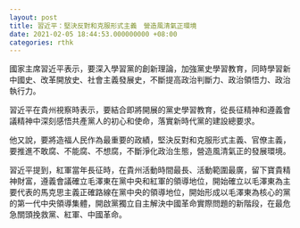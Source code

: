 ```yaml
---
layout: post
title: 習近平：堅決反對和克服形式主義　營造風清氣正環境
date: 2021-02-05 18:44:53.000000000 +08:00
categories: rthk
---
```


國家主席習近平表示，要深入學習黨的創新理論，加強黨史學習教育，同時學習新中國史、改革開放史、社會主義發展史，不斷提高政治判斷力、政治領悟力、政治執行力。

習近平在貴州視察時表示，要結合即將開展的黨史學習教育，從長征精神和遵義會議精神中深刻感悟共產黨人的初心和使命，落實新時代黨的建設總要求。

他又說，要將造福人民作為最重要的政績，堅決反對和克服形式主義、官僚主義，要推進不敢腐、不能腐、不想腐，不斷淨化政治生態，營造風清氣正的發展環境。

習近平提到，紅軍當年長征時，在貴州活動時間最長、活動範圍最廣，留下寶貴精神財富，遵義會議確立毛澤東在黨中央和紅軍的領導地位，開始確立以毛澤東為主要代表的馬克思主義正確路線在黨中央的領導地位，開始形成以毛澤東為核心的黨的第一代中央領導集體，開啟黨獨立自主解決中國革命實際問題的新階段，在最危急關頭挽救黨、紅軍、中國革命。
